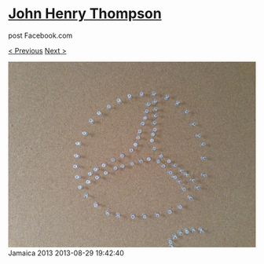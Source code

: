 # [John Henry Thompson](../README.md)
post Facebook.com

[< Previous](2013-08-29-61.md) [Next >](2013-08-29-63.md)

[![](../media/2013-08-29/Jamaica-2073.jpg)](../README.md)
Jamaica 2013
2013-08-29 19:42:40